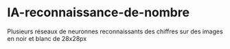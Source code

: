 # IA-reconnaissance-de-nombre
Plusieurs réseaux de neuronnes reconnaissants des chiffres sur des images en noir et blanc de 28x28px
